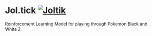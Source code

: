 # Jol.tick [![Joltik](https://img.pokemondb.net/sprites/black-white/anim/normal/joltik.gif)](https://pokemondb.net/pokedex/joltik)
Reinforcement Learning Model for playing through Pokemon Black and White 2 

